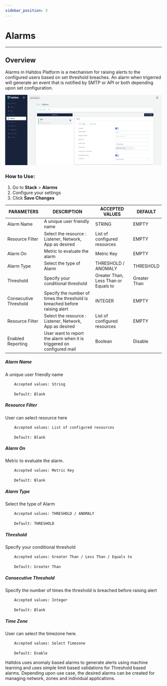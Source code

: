```yaml
---
sidebar_position: 3
---
```


# Alarms

---

## Overview

Alarms in Haltdos Platform is a mechanism for raising alerts to the configured users based on set threshold breaches. An alarm when trigerred will generate an event that is notified by SMTP or API or both depending upon set configuration.

![alarms](/img/platform/v7/docs/alarm_newui_02.png)

### **How to Use:**

1. Go to **Stack** > **Alarms**
2. Configure your settings
3. Click **Save Changes**  
  

| PARAMETERS            | DESCRIPTION                                                                | ACCEPTED VALUES                      | DEFAULT      |
|-----------------------|----------------------------------------------------------------------------|--------------------------------------|--------------|
| Alarm Name            | A unique user friendly name                                                | STRING                               | EMPTY        |
| Resource Filter       | Select the resource : Listener, Network, App as desired                    | List of configured resources         | EMPTY        |
| Alarm On              | Metric to evaluate the alarm                                               | Metric Key                           | EMPTY        |
| Alarm Type            | Select the type of Alarm                                                   | THRESHOLD / ANOMALY                  | THRESHOLD    |
| Threshold             | Specify your conditional threshold                                         | Greater Than, Less Than or Equals to | Greater Than |
| Consecutive Threshold | Specify the number of times the threshold is breached before raising alert | INTEGER                              | EMPTY        |
| Resource Filter       | Select the resource : Listener, Network, App as desired                    | List of configured resources         | EMPTY        |
| Enabled Reporting     | User want to report the alarm when it is triggered on configured mail      | Boolean      | Disable |

  

##### **Alarm Name**

A unique user friendly name

```
    Accepted values: String

    Default: Blank 
```


##### **Resource Filter**
User can select resource here

```
    Accepted values: List of configured resources	

    Default: Blank 
```


##### **Alarm On**

Metric to evaluate the alarm.

```
    Accepted values: Metric Key

    Default: Blank 
```


##### **Alarm Type**

Select the type of Alarm

```
    Accepted values: THRESHOLD / ANOMALY

    Default: THRESHOLD 
```


##### **Threshold**

Specify your conditional threshold

```
    Accepted values: Greater Than / Less Than / Equals to

    Default: Greater Than 
```


##### **Consecutive Threshold**

Specify the number of times the threshold is breached before raising alert

```
    Accepted values: Integer

    Default: Blank 
```


##### **Time Zone**

User can select the timezone here.

```
    Accepted values: Select Timezone

    Default: Enable 
```



Haltdos uses anomaly based alarms to generate alerts using machine learning and uses simple limit based validations for Threshold based alarms. Depending upon use case, the desired alarms can be created for managing network, zones and individual applications.
